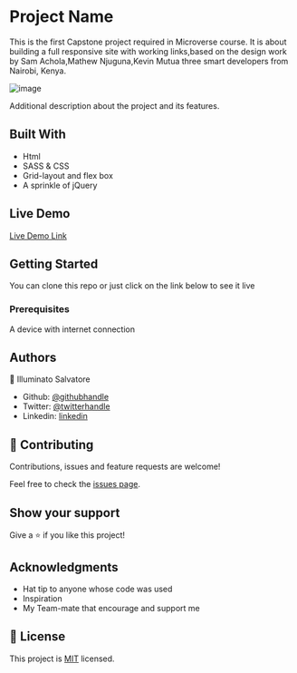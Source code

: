 # Project Name

This is the first Capstone project required in Microverse course. It is about building a full responsive site with working links,based on the design work by Sam Achola,Mathew Njuguna,Kevin Mutua three smart developers from Nairobi, Kenya.

![image](https://user-images.githubusercontent.com/51195150/78612343-6505ce80-7869-11ea-9ad8-e2a799d52257.png)

Additional description about the project and its features.

## Built With

- Html
- SASS & CSS
- Grid-layout and flex box
- A sprinkle of jQuery

## Live Demo

[Live Demo Link](https://livedemo.com)


## Getting Started

You can clone this repo or just click on the link below to see it live

### Prerequisites

A device with internet connection

## Authors

👤 Illuminato Salvatore

- Github: [@githubhandle](https://github.com/githubhandle)
- Twitter: [@twitterhandle](https://twitter.com/twitterhandle)
- Linkedin: [linkedin](https://linkedin.com/linkedinhandle)

## 🤝 Contributing

Contributions, issues and feature requests are welcome!

Feel free to check the [issues page](issues/).

## Show your support

Give a ⭐️ if you like this project!

## Acknowledgments

- Hat tip to anyone whose code was used
- Inspiration
- My Team-mate that encourage and support me

## 📝 License

This project is [MIT](lic.url) licensed.
